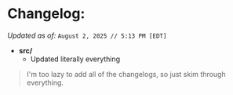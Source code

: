 # Changelog:
*Updated as of:* `August 2, 2025 // 5:13 PM [EDT]`
- **src/**
  - Updated literally everything

> I'm too lazy to add all of the changelogs, so just skim through everything.
